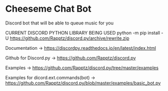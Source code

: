# Cheeseme Chat Bot
Discord bot that will be able to queue music for you

CURRENT DISCORD PYTHON LIBRARY BEING USED
python -m pip install -U https://github.com/Rapptz/discord.py/archive/rewrite.zip

Documentation -> https://discordpy.readthedocs.io/en/latest/index.html

Github for Discord.py -> https://github.com/Rapptz/discord.py

Examples -> https://github.com/Rapptz/discord.py/tree/master/examples

Examples for dicord.ext.commands(bot) -> https://github.com/Rapptz/discord.py/blob/master/examples/basic_bot.py
